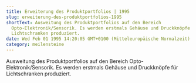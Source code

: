 ```yaml
---
title: Erweiterung des Produktportfolios | 1995
slug: erweiterung-des-produktportfolios-1995
shortText: Ausweitung des Produktportfolios auf den Bereich
  Opto-Elektronik/Sensorik. Es werden erstmals Gehäuse und Druckknöpfe für
  Lichtschranken produziert.
date: Wed Feb 01 1995 14:20:05 GMT+0100 (Mitteleuropäische Normalzeit)
category: meilensteine
---
```

Ausweitung des Produktportfolios auf den Bereich Opto-Elektronik/Sensorik. Es werden erstmals Gehäuse und Druckknöpfe für Lichtschranken produziert.